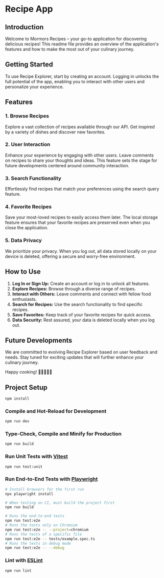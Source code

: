 # Recipe App

## Introduction

Welcome to Mormors Recipes – your go-to application for discovering delicious recipes! This readme file provides an overview of the application's features and how to make the most out of your culinary journey.

## Getting Started

To use Recipe Explorer, start by creating an account. Logging in unlocks the full potential of the app, enabling you to interact with other users and personalize your experience.

## Features

### 1. Browse Recipes

Explore a vast collection of recipes available through our API. Get inspired by a variety of dishes and discover new favorites.

### 2. User Interaction

Enhance your experience by engaging with other users. Leave comments on recipes to share your thoughts and ideas. This feature sets the stage for future developments centered around community interaction.

### 3. Search Functionality

Effortlessly find recipes that match your preferences using the search query feature.

### 4. Favorite Recipes

Save your most-loved recipes to easily access them later. The local storage feature ensures that your favorite recipes are preserved even when you close the application.

### 5. Data Privacy

We prioritize your privacy. When you log out, all data stored locally on your device is deleted, offering a secure and worry-free environment.

## How to Use

1. **Log In or Sign Up:** Create an account or log in to unlock all features.
2. **Explore Recipes:** Browse through a diverse range of recipes.
3. **Interact with Others:** Leave comments and connect with fellow food enthusiasts.
4. **Search for Recipes:** Use the search functionality to find specific recipes.
5. **Save Favorites:** Keep track of your favorite recipes for quick access.
6. **Data Security:** Rest assured, your data is deleted locally when you log out.

## Future Developments

We are committed to evolving Recipe Explorer based on user feedback and needs. Stay tuned for exciting updates that will further enhance your culinary journey.

Happy cooking! 🍳👩‍🍳👨‍🍳

## Project Setup

```sh
npm install
```

### Compile and Hot-Reload for Development

```sh
npm run dev
```

### Type-Check, Compile and Minify for Production

```sh
npm run build
```

### Run Unit Tests with [Vitest](https://vitest.dev/)

```sh
npm run test:unit
```

### Run End-to-End Tests with [Playwright](https://playwright.dev)

```sh
# Install browsers for the first run
npx playwright install

# When testing on CI, must build the project first
npm run build

# Runs the end-to-end tests
npm run test:e2e
# Runs the tests only on Chromium
npm run test:e2e -- --project=chromium
# Runs the tests of a specific file
npm run test:e2e -- tests/example.spec.ts
# Runs the tests in debug mode
npm run test:e2e -- --debug
```

### Lint with [ESLint](https://eslint.org/)

```sh
npm run lint
```
